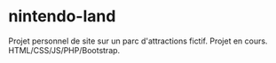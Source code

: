 # nintendo-land
Projet personnel de site sur un parc d'attractions fictif.
Projet en cours.
HTML/CSS/JS/PHP/Bootstrap.
